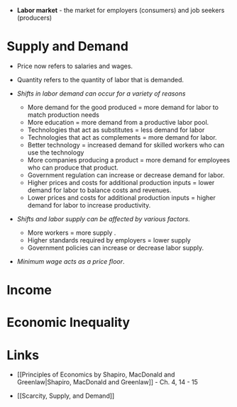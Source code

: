 * **Labor market** - the market for employers (consumers) and job seekers (producers)
# Supply and Demand 
* Price now refers to  salaries and wages. 
* Quantity refers to the quantity of labor that is demanded.

* *Shifts in labor demand can occur for a variety of reasons*
	* More demand for the good produced = more demand for labor to match production needs 
	* More education  = more demand from a productive labor pool. 
	* Technologies that act as substitutes = less demand for labor 
	* Technologies that act as complements = more demand for labor. 
	* Better technology = increased demand for skilled workers who can use the technology 
	* More companies producing a product = more demand for employees who can produce that product. 
	* Government regulation can increase or decrease demand for labor. 
	* Higher prices and costs for additional production inputs = lower demand for labor to balance costs and revenues. 
	* Lower prices and costs for additional production inputs = higher demand for labor to increase productivity. 

* *Shifts and labor supply can be affected by various factors.*
	* More workers = more supply . 
	* Higher standards required by employers = lower supply 
	* Government policies can increase or decrease labor supply.

* *Minimum wage acts as a price floor*. 
# Income 
# Economic Inequality 

# Links 
* [[Principles of Economics by Shapiro, MacDonald and Greenlaw|Shapiro, MacDonald and Greenlaw]] - Ch. 4, 14 - 15

* [[Scarcity, Supply, and Demand]] 